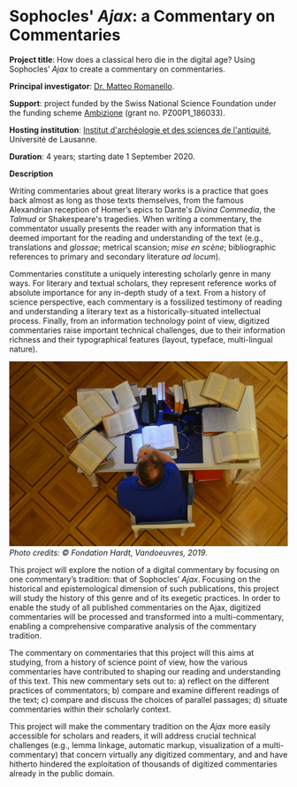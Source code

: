 # Sophocles' *Ajax*: a Commentary on Commentaries

**Project title**: How does a classical hero die in the digital age? Using Sophocles’ *Ajax* to create a commentary on commentaries.

**Principal investigator**: [Dr. Matteo Romanello]([https://mromanello.github.io](https://mromanello.github.io/)).

**Support**: project funded by the Swiss National Science Foundation under the funding scheme [Ambizione](http://www.snf.ch/en/funding/careers/ambizione/) (grant no. PZ00P1_186033).

**Hosting institution**: [Institut d'archéologie et des sciences de l'antiquité](https://www.unil.ch/iasa), Université de Lausanne.

**Duration**: 4 years; starting date 1 September 2020.

**Description**

Writing commentaries about great literary works is a practice that goes back almost as long as those texts themselves, from the famous Alexandrian reception of Homer’s epics to Dante's *Divina Commedia*, the *Talmud* or Shakespeare's tragedies. When writing a commentary, the commentator usually presents the reader with any information that is deemed important for the reading and understanding of the text (e.g., translations and *glossae*; metrical scansion; *mise en scène*; bibliographic references to primary and secondary literature *ad locum*).

Commentaries constitute a uniquely interesting scholarly genre in many ways. For literary and textual scholars, they represent reference works of absolute importance for any in-depth study of a text. From a history of science perspective, each commentary is a fossilized testimony of reading and understanding a literary text as a historically-situated intellectual process. Finally, from an information technology point of view, digitized commentaries raise important technical challenges, due to their information richness and their typographical features (layout, typeface, multi-lingual nature).

![desk with commentaries at the Hardt foundation in Geneva (CH)](assets/img/hardt_library_commentaries.jpg)*Photo credits: © Fondation Hardt, Vandoeuvres,  2019*.

This project will explore the notion of a digital commentary by focusing on one commentary’s tradition: that of Sophocles’ *Ajax*. Focusing on the historical and epistemological dimension of such publications, this project will study the history of this genre and of its exegetic practices. In order to enable the study of all published commentaries on the Ajax, digitized commentaries will be processed and transformed into a multi-commentary, enabling a comprehensive comparative analysis of the commentary tradition.

The commentary on commentaries that this project will this aims at studying, from a history of science point of view, how the various commentaries have contributed to shaping our reading and understanding of this text. This new commentary sets out to: a) reflect on the different practices of commentators; b) compare and examine different readings of the text; c) compare and discuss the choices of parallel passages; d) situate commentaries within their scholarly context.

This project will make the commentary tradition on the *Ajax* more easily accessible for scholars and readers, it will address crucial technical challenges (e.g., lemma linkage, automatic markup, visualization of a multi-commentary) that concern virtually any digitized commentary, and and have hitherto hindered the exploitation of thousands of digitized commentaries already in the public domain.
